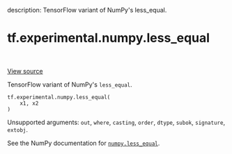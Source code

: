 description: TensorFlow variant of NumPy's less_equal.

<div itemscope itemtype="http://developers.google.com/ReferenceObject">
<meta itemprop="name" content="tf.experimental.numpy.less_equal" />
<meta itemprop="path" content="Stable" />
</div>

# tf.experimental.numpy.less_equal

<!-- Insert buttons and diff -->

<table class="tfo-notebook-buttons tfo-api nocontent" align="left">

</table>

<a target="_blank" class="external" href="/code/stable/tensorflow/python/ops/numpy_ops/np_math_ops.py">View source</a>



TensorFlow variant of NumPy's `less_equal`.

<pre class="devsite-click-to-copy prettyprint lang-py tfo-signature-link">
<code>tf.experimental.numpy.less_equal(
    x1, x2
)
</code></pre>



<!-- Placeholder for "Used in" -->

Unsupported arguments: `out`, `where`, `casting`, `order`, `dtype`, `subok`, `signature`, `extobj`.

See the NumPy documentation for [`numpy.less_equal`](https://numpy.org/doc/1.16/reference/generated/numpy.less_equal.html).